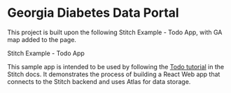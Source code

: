 # Georgia Diabetes Data Portal

This project is built upon the following Stitch Example - Todo App, with GA map added to the page.

Stitch Example - Todo App

This sample app is intended to be used by following the 
[Todo tutorial](https://docs.mongodb.com/stitch/tutorials/todo-overview/) in the 
Stitch docs. It demonstrates the process of building a React Web app that 
connects to the Stitch backend and uses Atlas for data storage. 
